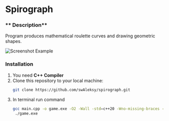 # **Spirograph**

### ** Description**
Program produces mathematical roulette curves and drawing geometric shapes.

![Screenshot Example](https://cdn.discordapp.com/attachments/697845933093683271/1283765903225262081/image.png?ex=66e42faa&is=66e2de2a&hm=722bfa9424ea2a6d4908b18df1c32ac40110b4021bd301615793f1761509e5ce&)

### **Installation**
1. You need **C++ Compiler**
2. Clone this repository to your local machine:
   ```bash
   git clone https://github.com/swAleksy/spirograph.git
   ```
3. In terminal run command
   ```bash
   gcc main.cpp -o game.exe -O2 -Wall -std=c++20 -Wno-missing-braces -I include/ -L lib/ -lraylib -lopengl32 -lgdi32 -lwinmm
    ./game.exe
   ```
